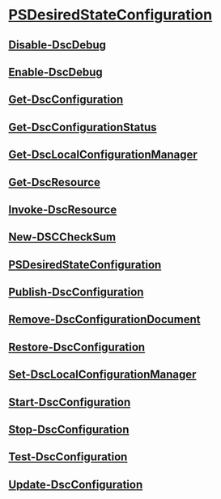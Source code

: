 #  [PSDesiredStateConfiguration]()
##  [Disable-DscDebug](Disable-DscDebug.md)
##  [Enable-DscDebug](Enable-DscDebug.md)
##  [Get-DscConfiguration](Get-DscConfiguration.md)
##  [Get-DscConfigurationStatus](Get-DscConfigurationStatus.md)
##  [Get-DscLocalConfigurationManager](Get-DscLocalConfigurationManager.md)
##  [Get-DscResource](Get-DscResource.md)
##  [Invoke-DscResource](Invoke-DscResource.md)
##  [New-DSCCheckSum](New-DSCCheckSum.md)
##  [PSDesiredStateConfiguration](PSDesiredStateConfiguration.md)
##  [Publish-DscConfiguration](Publish-DscConfiguration.md)
##  [Remove-DscConfigurationDocument](Remove-DscConfigurationDocument.md)
##  [Restore-DscConfiguration](Restore-DscConfiguration.md)
##  [Set-DscLocalConfigurationManager](Set-DscLocalConfigurationManager.md)
##  [Start-DscConfiguration](Start-DscConfiguration.md)
##  [Stop-DscConfiguration](Stop-DscConfiguration.md)
##  [Test-DscConfiguration](Test-DscConfiguration.md)
##  [Update-DscConfiguration](Update-DscConfiguration.md)
